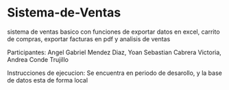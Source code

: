# Sistema-de-Ventas
sistema de ventas basico con funciones de exportar datos en excel, carrito de compras, exportar facturas en pdf y analisis de ventas

Participantes:
 Angel Gabriel Mendez Diaz,
 Yoan Sebastian Cabrera Victoria,
 Andrea Conde Trujillo


Instrucciones de ejecucion:  Se encuentra en periodo de desarollo, y la base de datos esta de forma local
 
